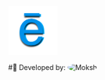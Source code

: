 <img src="https://raw.githubusercontent.com/mokshpanchal/Dem/main/dem-react/public/logo-whiteBG-round.PNG" alt="Dem" width=20% height=20%>

#:seedling: Developed by: <img src="https://media.licdn.com/dms/image/D5635AQFj4B3YIUR4tw/profile-framedphoto-shrink_200_200/0/1677863388578?e=1681344000&v=beta&t=nAwlpj3a6e-iT8F2hqqyOAar-wQ6P-piLemEF4K0AlI" alt="Moksh" width=10% height=10% style="border-radius: 50%">
